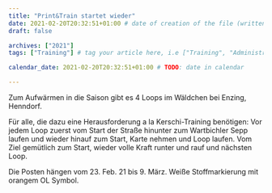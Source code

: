 ```yaml
---
title: "Print&Train startet wieder"
date: 2021-02-20T20:32:51+01:00 # date of creation of the file (written)
draft: false

archives: ["2021"]
tags: ["Training"] # tag your article here, i.e ["Training", "Administratives"]

calendar_date: 2021-02-20T20:32:51+01:00 # TODO: date in calendar

---
```


Zum Aufwärmen in die Saison gibt es 4 Loops im Wäldchen bei Enzing, Henndorf.

Für alle, die dazu eine Herausforderung a la Kerschi-Training benötigen: Vor jedem Loop zuerst vom Start der Straße hinunter zum Wartbichler Sepp laufen und wieder hinauf zum Start, Karte nehmen und Loop laufen. Vom Ziel gemütlich zum Start, wieder volle Kraft runter und rauf und nächsten Loop.

Die Posten hängen vom 23. Feb. 21 bis 9. März. Weiße Stoffmarkierung mit orangem OL Symbol.

<!--more-->
